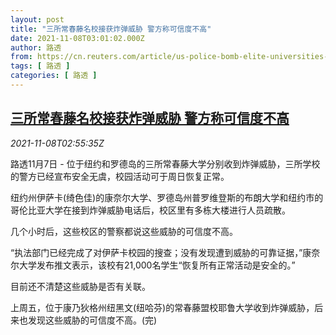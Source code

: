 ```yaml
---
layout: post
title: "三所常春藤名校接获炸弹威胁 警方称可信度不高"
date: 2021-11-08T03:01:02.000Z
author: 路透
from: https://cn.reuters.com/article/us-police-bomb-elite-universities-1108-idCNKBS2HT06Z
tags: [ 路透 ]
categories: [ 路透 ]
---
```

<!--1636340462000-->
[三所常春藤名校接获炸弹威胁 警方称可信度不高](https://cn.reuters.com/article/us-police-bomb-elite-universities-1108-idCNKBS2HT06Z)
------

<div>
<div><i>2021-11-08T02:55:35Z</i></div><p>路透11月7日 - 位于纽约和罗德岛的三所常春藤大学分别收到炸弹威胁，三所学校的警方已经宣布安全无虞，校园活动可于周日恢复正常。</p><p>纽约州伊萨卡(绮色佳)的康奈尔大学、罗德岛州普罗维登斯的布朗大学和纽约市的哥伦比亚大学在接到炸弹威胁电话后，校区里有多栋大楼进行人员疏散。</p><p>几个小时后，这些校区的警察都说这些威胁的可信度不高。</p><p>“执法部门已经完成了对伊萨卡校园的搜查；没有发现遭到威胁的可靠证据，”康奈尔大学发布推文表示，该校有21,000名学生“恢复所有正常活动是安全的。”</p><p>目前还不清楚这些威胁是否有关联。</p><p>上周五，位于康乃狄格州纽黑文(纽哈芬)的常春藤盟校耶鲁大学收到炸弹威胁，后来也发现这些威胁的可信度不高。(完)</p>
</div>
